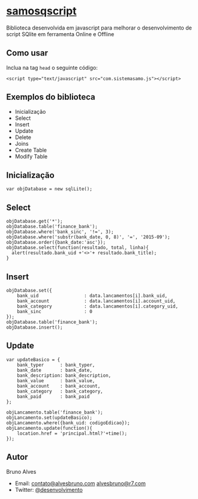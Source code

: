 # [samosqscript](http://www.sistemasamo.com)
Biblioteca desenvolvida em javascript para melhorar o desenvolvimento de script SQlite em ferramenta Online e Offline

## Como usar
Inclua na tag `head` o seguinte código:
```
<script type="text/javascript" src="com.sistemasamo.js"></script>
```

## Exemplos do biblioteca
* Inicialização
* Select
* Insert
* Update
* Delete
* Joins
* Create Table
* Modify Table

## Inicialização
`var objDatabase = new sqlLite();`

## Select
```
objDatabase.get('*');
objDatabase.table('finance_bank');
objDatabase.where('bank_sinc', '!=', 3);
objDatabase.where('substr(bank_date, 0, 8)', '=', '2015-09');
objDatabase.order({bank_date:'asc'});
objDatabase.select(function(resultado, total, linha){
  alert(resultado.bank_uid +'<>'+ resultado.bank_title);
}
```

## Insert
```
objDatabase.set({
    bank_uid                 : data.lancamentos[i].bank_uid,
    bank_account             : data.lancamentos[i].account_uid,
    bank_category            : data.lancamentos[i].category_uid,
    bank_sinc                : 0
});
objDatabase.table('finance_bank');
objDatabase.insert();
```

## Update
```
var updateBasico = {
    bank_typer      : bank_typer,
    bank_date       : bank_date,
    bank_description: bank_description,
    bank_value      : bank_value,
    bank_account    : bank_account,
    bank_category   : bank_category,
    bank_paid       : bank_paid
};

objLancamento.table('finance_bank');
objLancamento.set(updateBasico);
objLancamento.where({bank_uid: codigoEdicao});
objLancamento.update(function(){
    location.href = 'principal.html?'+time();
});
```

## Autor
Bruno Alves 
* Email: <contato@alvesbruno.com> <alvesbruno@r7.com>
* Twitter: [@desenvolvimento](https://twitter.com/desenvolvimento)


